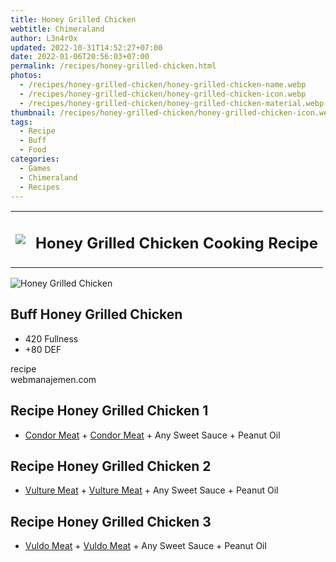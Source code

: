 ```yaml
---
title: Honey Grilled Chicken
webtitle: Chimeraland
author: L3n4r0x
updated: 2022-10-31T14:52:27+07:00
date: 2022-01-06T20:56:03+07:00
permalink: /recipes/honey-grilled-chicken.html
photos:
  - /recipes/honey-grilled-chicken/honey-grilled-chicken-name.webp
  - /recipes/honey-grilled-chicken/honey-grilled-chicken-icon.webp
  - /recipes/honey-grilled-chicken/honey-grilled-chicken-material.webp
thumbnail: /recipes/honey-grilled-chicken/honey-grilled-chicken-icon.webp
tags:
  - Recipe
  - Buff
  - Food
categories:
  - Games
  - Chimeraland
  - Recipes
---
```


<section id="bootstrap-wrapper"><link rel="stylesheet" href="https://cdn.statically.io/gh/dimaslanjaka/Web-Manajemen/40ac3225/css/bootstrap-4.5-wrapper.css"/><div class="row mb-2"><div class="col-md-12 mb-2"><table class="table" id="post-info"><tbody><tr><td><img class="d-inline-block me-2" src="/chimeraland/recipes/honey-grilled-chicken/honey-grilled-chicken-icon.webp" width="auto" height="auto"/></td><td><h1 class="fs-5">Honey Grilled Chicken Cooking Recipe</h1></td></tr></tbody></table></div></div><div class="card mb-2"><div class="row g-0"><div class="col-sm-4 position-relative mb-2"><img src="/chimeraland/recipes/honey-grilled-chicken/honey-grilled-chicken-material.webp" class="card-img fit-cover w-100 h-100" alt="Honey Grilled Chicken" data-fancybox="true"/></div><div class="col-sm-8 mb-2"><div class="card-body"><h2 class="card-title fs-5">Buff Honey Grilled Chicken</h2><div class="card-text"><ul><li>420 Fullness</li><li>+80 DEF</li></ul></div><span class="badge rounded-pill bg-dark">recipe</span></div><div class="card-footer text-end text-muted">webmanajemen.com</div></div></div></div><div class="row mb-2"><div class="col-12 col-lg-6 recipe-item mb-2"><div class="card"><div class="card-body"><h2 class="card-title fs-5">Recipe Honey Grilled Chicken 1</h2><div class="card-text"><ul><li><a class="text-decoration-none" href="/chimeraland/materials/condor-meat.html">Condor Meat</a><span> + </span><a class="text-decoration-none" href="/chimeraland/materials/condor-meat.html">Condor Meat</a><span> + </span>Any Sweet Sauce<span> + </span>Peanut Oil</li></ul></div></div></div></div><div class="col-12 col-lg-6 recipe-item mb-2"><div class="card"><div class="card-body"><h2 class="card-title fs-5">Recipe Honey Grilled Chicken 2</h2><div class="card-text"><ul><li><a class="text-decoration-none" href="/chimeraland/materials/vulture-meat.html">Vulture Meat</a><span> + </span><a class="text-decoration-none" href="/chimeraland/materials/vulture-meat.html">Vulture Meat</a><span> + </span>Any Sweet Sauce<span> + </span>Peanut Oil</li></ul></div></div></div></div><div class="col-12 col-lg-6 recipe-item mb-2"><div class="card"><div class="card-body"><h2 class="card-title fs-5">Recipe Honey Grilled Chicken 3</h2><div class="card-text"><ul><li><a class="text-decoration-none" href="/chimeraland/materials/vuldo-meat.html">Vuldo Meat</a><span> + </span><a class="text-decoration-none" href="/chimeraland/materials/vuldo-meat.html">Vuldo Meat</a><span> + </span>Any Sweet Sauce<span> + </span>Peanut Oil</li></ul></div></div></div></div></div></section>